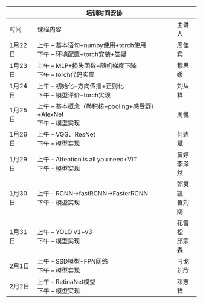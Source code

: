 || 培训时间安排||
|---|---|---|
|时间|课程内容|主讲人|
1月22日	|上午	–  基本语句+numpy使用+torch使用 <br> 下午	– 环境配置+torch安装+答疑	|周佳宾
1月23日	|上午	– MLP+损失函数+随机梯度下降 <br> 下午 – torch代码实现	|穆思媛
1月24日	|上午	– 初始化+方向传播+正则化 <br>	下午 –	模型评价+torch实现		|刘从祥
1月25日	|上午	– 基本概念（卷积核+pooling+感受野）+AlexNet <br> 下午	– 模型实现	|	周悦
1月26日	|上午	– VGG、ResNet <br> 下午	– 模型实现 |何达斌
1月29日	|上午	– Attention is all you need+ViT <br> 下午	– 模型实现	|黄婷<br>李泽然
1月30日	|上午	– RCNN->fastRCNN->FasterRCNN <br> 下午	– 模型实现	|郭灵凯<br>鲁刘刚
1月31日	|上午 –	YOLO v1+v3 <br> 下午	– 模型实现	|花雪松<br>邱宗森
2月1日	|上午 –	SSD模型+FPN网络	<br> 下午	– 模型实现	|刁戈<br>刘欣
2月2日	|上午 –	RetinaNet模型	<br> 下午	– 模型实现|邓志祥

